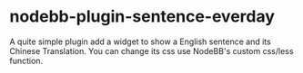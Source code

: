 # nodebb-plugin-sentence-everday
A quite simple plugin add a widget to show a English sentence and its Chinese Translation.
You can change its css use NodeBB's custom css/less function. 
